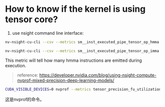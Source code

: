 # How to know if the kernel is using tensor core?
1. use nsight command line interface:
```sh
nv-nsight-cu-cli --csv --metrics sm__inst_executed_pipe_tensor_op_hmma.sum <binary> 2>&1 | tee profile.csv
```
```sh
nv-nsight-cu-cli --csv --metrics sm__inst_executed_pipe_tensor_op_imma.sum <binary> 2>&1 | tee profile.csv
```
This metric will tell how many hmma instructions are emitted during execution.
> reference:
    https://developer.nvidia.com/blog/using-nsight-compute-nvprof-mixed-precision-deep-learning-models/

```sh
CUDA_VISIBLE_DEVICES=0 nvprof --metrics tensor_precision_fu_utilization,tensor_int_fu_utilization ./cudnn_conv_benchmark
```
这是nvprof的命令。